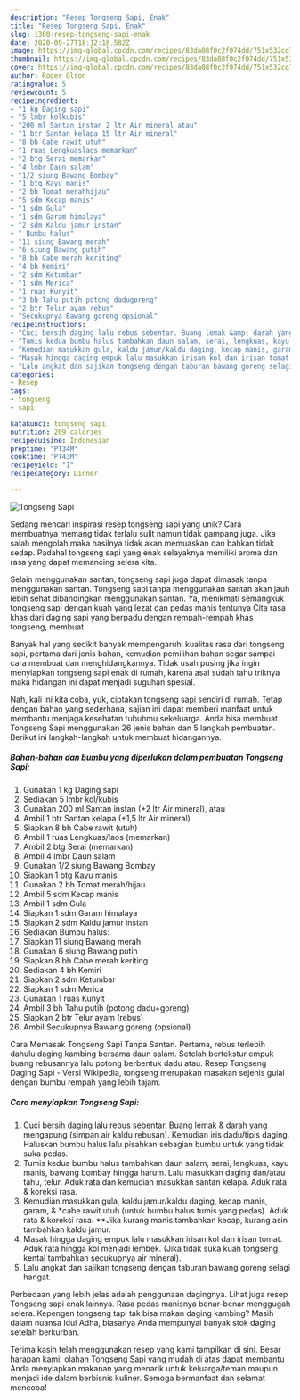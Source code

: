 ```yaml
---
description: "Resep Tongseng Sapi, Enak"
title: "Resep Tongseng Sapi, Enak"
slug: 1300-resep-tongseng-sapi-enak
date: 2020-09-27T18:12:18.582Z
image: https://img-global.cpcdn.com/recipes/83da08f0c2f074dd/751x532cq70/tongseng-sapi-foto-resep-utama.jpg
thumbnail: https://img-global.cpcdn.com/recipes/83da08f0c2f074dd/751x532cq70/tongseng-sapi-foto-resep-utama.jpg
cover: https://img-global.cpcdn.com/recipes/83da08f0c2f074dd/751x532cq70/tongseng-sapi-foto-resep-utama.jpg
author: Roger Olson
ratingvalue: 5
reviewcount: 5
recipeingredient:
- "1 kg Daging sapi"
- "5 lmbr kolkubis"
- "200 ml Santan instan 2 ltr Air mineral atau"
- "1 btr Santan kelapa 15 ltr Air mineral"
- "8 bh Cabe rawit utuh"
- "1 ruas Lengkuaslaos memarkan"
- "2 btg Serai memarkan"
- "4 lmbr Daun salam"
- "1/2 siung Bawang Bombay"
- "1 btg Kayu manis"
- "2 bh Tomat merahhijau"
- "5 sdm Kecap manis"
- "1 sdm Gula"
- "1 sdm Garam himalaya"
- "2 sdm Kaldu jamur instan"
- " Bumbu halus"
- "11 siung Bawang merah"
- "6 siung Bawang putih"
- "8 bh Cabe merah keriting"
- "4 bh Kemiri"
- "2 sdm Ketumbar"
- "1 sdm Merica"
- "1 ruas Kunyit"
- "3 bh Tahu putih potong dadugoreng"
- "2 btr Telur ayam rebus"
- "Secukupnya Bawang goreng opsional"
recipeinstructions:
- "Cuci bersih daging lalu rebus sebentar. Buang lemak &amp; darah yang mengapung (simpan air kaldu rebusan). Kemudian iris dadu/tipis daging. Haluskan bumbu halus lalu pisahkan sebagian bumbu untuk yang tidak suka pedas."
- "Tumis kedua bumbu halus tambahkan daun salam, serai, lengkuas, kayu manis, bawang bombay hingga harum. Lalu masukkan daging dan/atau tahu, telur. Aduk rata dan kemudian masukkan santan kelapa. Aduk rata &amp; koreksi rasa."
- "Kemudian masukkan gula, kaldu jamur/kaldu daging, kecap manis, garam, &amp; *cabe rawit utuh (untuk bumbu halus tumis yang pedas). Aduk rata &amp; koreksi rasa. **Jika kurang manis tambahkan kecap, kurang asin tambahkan kaldu jamur."
- "Masak hingga daging empuk lalu masukkan irisan kol dan irisan tomat. Aduk rata hingga kol menjadi lembek. (Jika tidak suka kuah tongseng kental tambahkan secukupnya air mineral)."
- "Lalu angkat dan sajikan tongseng dengan taburan bawang goreng selagi hangat."
categories:
- Resep
tags:
- tongseng
- sapi

katakunci: tongseng sapi 
nutrition: 209 calories
recipecuisine: Indonesian
preptime: "PT34M"
cooktime: "PT43M"
recipeyield: "1"
recipecategory: Dinner

---
```



![Tongseng Sapi](https://img-global.cpcdn.com/recipes/83da08f0c2f074dd/751x532cq70/tongseng-sapi-foto-resep-utama.jpg)

Sedang mencari inspirasi resep tongseng sapi yang unik? Cara membuatnya memang tidak terlalu sulit namun tidak gampang juga. Jika salah mengolah maka hasilnya tidak akan memuaskan dan bahkan tidak sedap. Padahal tongseng sapi yang enak selayaknya memiliki aroma dan rasa yang dapat memancing selera kita.

Selain menggunakan santan, tongseng sapi juga dapat dimasak tanpa menggunakan santan. Tongseng sapi tanpa menggunakan santan akan jauh lebih sehat dibandingkan menggunakan santan. Ya, menikmati semangkuk tongseng sapi dengan kuah yang lezat dan pedas manis tentunya Cita rasa khas dari daging sapi yang berpadu dengan rempah-rempah khas tongseng, membuat.

Banyak hal yang sedikit banyak mempengaruhi kualitas rasa dari tongseng sapi, pertama dari jenis bahan, kemudian pemilihan bahan segar sampai cara membuat dan menghidangkannya. Tidak usah pusing jika ingin menyiapkan tongseng sapi enak di rumah, karena asal sudah tahu triknya maka hidangan ini dapat menjadi suguhan spesial.


Nah, kali ini kita coba, yuk, ciptakan tongseng sapi sendiri di rumah. Tetap dengan bahan yang sederhana, sajian ini dapat memberi manfaat untuk membantu menjaga kesehatan tubuhmu sekeluarga. Anda bisa membuat Tongseng Sapi menggunakan 26 jenis bahan dan 5 langkah pembuatan. Berikut ini langkah-langkah untuk membuat hidangannya.

<!--inarticleads1-->

##### Bahan-bahan dan bumbu yang diperlukan dalam pembuatan Tongseng Sapi:

1. Gunakan 1 kg Daging sapi
1. Sediakan 5 lmbr kol/kubis
1. Gunakan 200 ml Santan instan (+2 ltr Air mineral), atau
1. Ambil 1 btr Santan kelapa (+1,5 ltr Air mineral)
1. Siapkan 8 bh Cabe rawit (utuh)
1. Ambil 1 ruas Lengkuas/laos (memarkan)
1. Ambil 2 btg Serai (memarkan)
1. Ambil 4 lmbr Daun salam
1. Gunakan 1/2 siung Bawang Bombay
1. Siapkan 1 btg Kayu manis
1. Gunakan 2 bh Tomat merah/hijau
1. Ambil 5 sdm Kecap manis
1. Ambil 1 sdm Gula
1. Siapkan 1 sdm Garam himalaya
1. Siapkan 2 sdm Kaldu jamur instan
1. Sediakan  Bumbu halus:
1. Siapkan 11 siung Bawang merah
1. Gunakan 6 siung Bawang putih
1. Siapkan 8 bh Cabe merah keriting
1. Sediakan 4 bh Kemiri
1. Siapkan 2 sdm Ketumbar
1. Siapkan 1 sdm Merica
1. Gunakan 1 ruas Kunyit
1. Ambil 3 bh Tahu putih (potong dadu+goreng)
1. Siapkan 2 btr Telur ayam (rebus)
1. Ambil Secukupnya Bawang goreng (opsional)


Cara Memasak Tongseng Sapi Tanpa Santan. Pertama, rebus terlebih dahulu daging kambing bersama daun salam. Setelah bertekstur empuk buang rebusannya lalu potong berbentuk dadu atau. Resep Tongseng Daging Sapi - Versi Wikipedia, tongseng merupakan masakan sejenis gulai dengan bumbu rempah yang lebih tajam. 

<!--inarticleads2-->

##### Cara menyiapkan Tongseng Sapi:

1. Cuci bersih daging lalu rebus sebentar. Buang lemak &amp; darah yang mengapung (simpan air kaldu rebusan). Kemudian iris dadu/tipis daging. Haluskan bumbu halus lalu pisahkan sebagian bumbu untuk yang tidak suka pedas.
1. Tumis kedua bumbu halus tambahkan daun salam, serai, lengkuas, kayu manis, bawang bombay hingga harum. Lalu masukkan daging dan/atau tahu, telur. Aduk rata dan kemudian masukkan santan kelapa. Aduk rata &amp; koreksi rasa.
1. Kemudian masukkan gula, kaldu jamur/kaldu daging, kecap manis, garam, &amp; *cabe rawit utuh (untuk bumbu halus tumis yang pedas). Aduk rata &amp; koreksi rasa. **Jika kurang manis tambahkan kecap, kurang asin tambahkan kaldu jamur.
1. Masak hingga daging empuk lalu masukkan irisan kol dan irisan tomat. Aduk rata hingga kol menjadi lembek. (Jika tidak suka kuah tongseng kental tambahkan secukupnya air mineral).
1. Lalu angkat dan sajikan tongseng dengan taburan bawang goreng selagi hangat.


Perbedaan yang lebih jelas adalah penggunaan dagingnya. Lihat juga resep Tongseng sapi enak lainnya. Rasa pedas manisnya benar-benar menggugah selera. Kepengen tongseng tapi tak bisa makan daging kambing? Masih dalam nuansa Idul Adha, biasanya Anda mempunyai banyak stok daging setelah berkurban. 

Terima kasih telah menggunakan resep yang kami tampilkan di sini. Besar harapan kami, olahan Tongseng Sapi yang mudah di atas dapat membantu Anda menyiapkan makanan yang menarik untuk keluarga/teman maupun menjadi ide dalam berbisnis kuliner. Semoga bermanfaat dan selamat mencoba!
